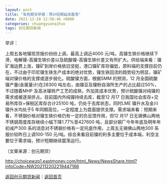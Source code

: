 ```yaml
---
layout: post
title: "有色期货早报：预计短期延续震荡"
date: 2021-12-20 12:56:46 +0800
categories: chuangyuanqihuo
tags: 创元期货新闻
---
```

<p>早评：</p>
 <p>上周五各地镍现货报价纷纷上调，最高上调近4000 元/吨，高镍生铁价格继续下滑，电解镍-高镍生铁价差以及硫酸镍-高镍生铁价差又有所扩大。供给端来看：镍矿海运费上涨，镍矿到岸价格依旧坚挺，港口镍矿库存偏低，原料端的支撑目前仍在，不过由于印尼镍生铁生产成本的绝对优势，镍生铁回流的趋势较为明显，镍矿端对镍价格的支撑或逐步弱化。硫酸镍方面，根据SMM 的预测，12 月全国硫酸镍产量(金属量计)在28300 吨左右，由镍豆及镍粉自溶所生产的占比超过50%，不过随着MHP 及高冰镍转产工艺的成熟，外加其成本优势，预计硫酸镍对纯镍的需求或被逐渐挤占。目前国内外纯镍持续去库，截至12 月17 日我国社会库存+交易所库存+保税区库存合计25100 吨，仍处于去库状态，同时LME 镍升水及金川镍升水均处于5 年同期高位，一定程度上为盘面提供支撑。需求端来看：短期来看，不锈钢价格对镍生铁价格仍有一定的负反馈作用，但12 月17 日无锡佛山两地不锈钢周度库存继续小幅下降1.77%至427600 吨，且部分钢厂今年年底及明年年初减产300 系的消息对不锈钢价格有一定托底作用，上周五无锡佛山两地300 系报价较昨日上调100-150 元/吨。综合来看目前镍的利多主要位于成本端，利空主要位于需求端，预计短期继续震荡运行。</p><p class="em_media">（文章来源：创元期货）</p>

<http://choicewzp1.eastmoney.com/html_News/NewsShare.html?infoCode=NW202112202219447166>

[返回创元期货新闻](//finews.withounder.com/category/chuangyuanqihuo.html)｜[返回首页](//finews.withounder.com/)